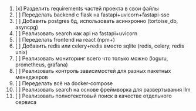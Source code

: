 1. [x] Разделить requirements частей проекта в свои файлы
2. [ ] Переделать backend с flask на fastapi+uvicorn+fastapi-sse
3. [ ] Добавить postgres бд, использовать асинхронно (tortoise_db, asyncpg)
4. [ ] Реализовать search как api на fastapi+uvicorn
5. [ ] Переделать frontend на react (npm+)
6. [ ] Добавить redis или celery+redis вместо sqlite (redis, celery, redis unix)
7. [ ] Реализовать мониторинг всего что только можно (loguru, prometheus, grafana)
8. [ ] Реализовать контроль зависимостей для разных пакетных менеджеров
9. [ ] Переделать всё на docker-compose
10. [ ] Реализовать search на основе фреймворка для развертывания llm
11. [ ] Реализовать полнотекстовый поиск в качестве отдельного сервиса

